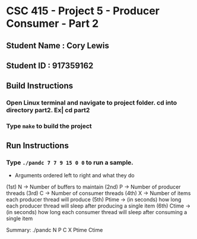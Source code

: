 # CSC 415 - Project 5 - Producer Consumer - Part 2

## Student Name : Cory Lewis

## Student ID : 917359162

## Build Instructions

### Open Linux terminal and navigate to project folder. cd into directory part2. Ex| cd part2
### Type `make` to build the project

## Run Instructions

### Type `./pandc 7 7 9 15 0 0` to run a sample.

- Arguments ordered left to right and what they do

(1st) N -> Number of buffers to maintain
(2nd) P -> Number of producer threads
(3rd) C -> Number of consumer threads
(4th) X -> Number of items each producer thread will produce
(5th) Ptime -> (in seconds) how long each producer thread will sleep after producing a single item
(6th) Ctime -> (in seconds) how long each consumer thread will sleep after consuming a single item

Summary: ./pandc N P C X Ptime Ctime
